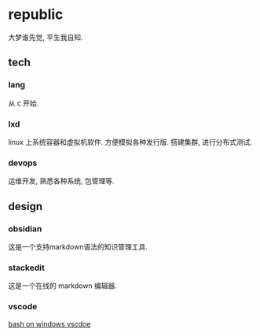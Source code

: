 # republic
大梦谁先觉, 平生我自知.


## tech



### lang

从 c 开始.

### lxd

linux 上系统容器和虚拟机软件. 方便模拟各种发行版. 搭建集群, 进行分布式测试.


### devops

运维开发, 熟悉各种系统, 包管理等.


## design

### obsidian

这是一个支持markdown语法的知识管理工具.

### stackedit

这是一个在线的 markdown 编辑器.
<!--stackedit_data:
eyJoaXN0b3J5IjpbMTIxNDgxMzE1M119
-->


### vscode

[bash on windows vscdoe](https://stackoverflow.com/a/50159674)